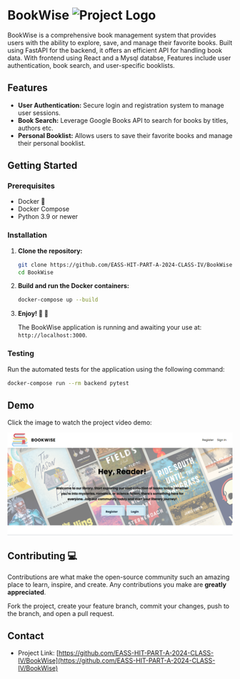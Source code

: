  # BookWise   <img src="https://github.com/EASS-HIT-PART-A-2024-CLASS-IV/BookWise/blob/main/frontend/public/favicon.ico" alt="Project Logo" width="50" height="50" />


BookWise is a comprehensive book management system that provides users with the ability to explore, save, and manage their favorite books. Built using FastAPI for the backend, it offers an efficient API for handling book data. With frontend using React and a Mysql databse, Features include user authentication, book search, and user-specific booklists.

## Features

- **User Authentication:** Secure login and registration system to manage user sessions.
- **Book Search:** Leverage Google Books API to search for books by titles, authors etc.
- **Personal Booklist:** Allows users to save their favorite books and manage their personal booklist.

## Getting Started

### Prerequisites

- Docker :whale2:
- Docker Compose
- Python 3.9 or newer

### Installation

1. **Clone the repository:**

   ```bash
   git clone https://github.com/EASS-HIT-PART-A-2024-CLASS-IV/BookWise.git
   cd BookWise
   ```

2. **Build and run the Docker containers:**

   ```bash
   docker-compose up --build
   ```

2. **Enjoy! :dizzy: :open_book:**

   The BookWise application is running and awaiting your use at: `http://localhost:3000`.

### Testing

Run the automated tests for the application using the following command:

```bash
docker-compose run --rm backend pytest
```

## Demo
Click the image to watch the project video demo:

[![Video Demo](frontend/src/images/Screenshot.png)](https://drive.google.com/file/d/1XBQS91OlSaluZQhlbI98PPIo7Q3YMAn1/view?usp=sharing)

## Contributing :computer:	

Contributions are what make the open-source community such an amazing place to learn, inspire, and create. Any contributions you make are **greatly appreciated**.

Fork the project, create your feature branch, commit your changes, push to the branch, and open a pull request.

## Contact

- Project Link: [https://github.com/EASS-HIT-PART-A-2024-CLASS-IV/BookWise](https://github.com/EASS-HIT-PART-A-2024-CLASS-IV/BookWise)
